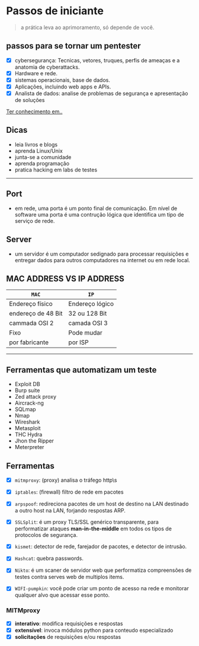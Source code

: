 # Passos de iniciante

> a prática leva ao aprimoramento, só depende de você.

## passos para se tornar um pentester

- [x] cybersegurança: Tecnicas, vetores, truques, perfis de ameaças e a anatomia de cyberattacks.
- [x] Hardware e rede.
- [x] sistemas operacionais, base de dados.
- [x] Aplicações, incluindo web apps e APIs.
- [x] Analista de dados: analise de problemas de segurança e apresentação de soluções

[Ter conhecimento em..](https://github.com/eliasallex/ferramentas_avancadas.md)

## Dicas

- leia livros e blogs
- aprenda Linux/Unix
- junta-se a comunidade
- aprenda programação
- pratica hacking em labs de testes

---

## Port

- em rede, uma porta é um ponto final de comunicação. Em nível de software uma porta é uma contrução lógica que identifica um tipo de serviço de rede.

## Server

- um servidor é um computador sedignado para processar requisições e entregar dados para outros computadores na internet ou em rede local.

## MAC ADDRESS VS IP ADDRESS

| `MAC`              | `IP`            |
| ------------------ | --------------- |
| Endereço físico    | Endereço lógico |
| endereço de 48 Bit | 32 ou 128 Bit   |
| cammada OSI 2      | camada OSI 3    |
| Fixo               | Pode mudar      |
| por fabricante     | por ISP         |

---

## Ferramentas que automatizam um teste

- Exploit DB
- Burp suite
- Zed attack proxy
- Aircrack-ng
- SQLmap
- Nmap
- Wireshark
- Metasploit
- THC Hydra
- Jhon the Ripper
- Meterpreter

## Ferramentas

- [x] `mitmproxy`: (proxy) analisa o tráfego http\s

- [x] `iptables`: (firewall) filtro de rede em pacotes

- [x] `arpspoof`: redireciona pacotes de um host de destino na LAN destinado a outro host na LAN, forjando respostas ARP.

- [x] `SSLSplit`: é um proxy TLS/SSL genérico transparente, para performatizar ataques **man-in-the-middle** em todos os tipos de protocolos de segurança.

- [x] `kismet`: detector de rede, farejador de pacotes, e detector de intrusão.

- [x] `Hashcat`: quebra passwords.

- [x] `Nikto`: é um scaner de servidor web que performatiza compreensões de testes contra serves web de multiplos items.

- [x] `WIFI-pumpkin`: você pode criar um ponto de acesso na rede e monitorar qualquer alvo que acessar esse ponto.

### MITMproxy

- [x] **interativo**: modifica requisições e respostas
- [x] **extensível**: invoca módulos python para conteudo especializado
- [x] **solicitações** de requisições e/ou respostas
